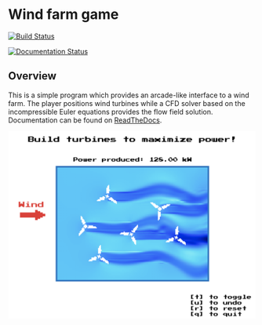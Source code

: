 # Wind farm game

[![Build Status](https://github.com/marchdf/windcraft/workflows/windcraft-CI/badge.svg)](https://github.com/marchdf/windcraft/actions)

[![Documentation Status](https://readthedocs.org/projects/windcraft/badge/?version=latest)](http://windcraft.readthedocs.io/en/latest/?badge=latest)

## Overview

This is a simple program which provides an arcade-like interface to a
wind farm. The player positions wind turbines while a CFD solver based
on the incompressible Euler equations provides the flow field
solution. Documentation can be found on
[ReadTheDocs](https://windcraft.readthedocs.io/en/latest/).

![screenshot](./docs/screenshot.png)

